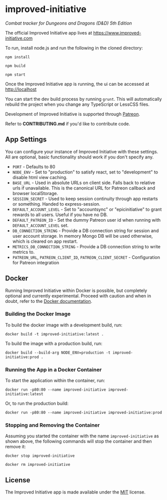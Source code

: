 # improved-initiative
*Combat tracker for Dungeons and Dragons (D&amp;D) 5th Edition*

The official Improved Initiative app lives at https://www.improved-initiative.com

To run, install node.js and run the following in the cloned directory:

`npm install`

`npm build`

`npm start`

Once the Improved Initiative app is running, the ui can be accessed at <http://localhost>

You can start the dev build process by running `grunt`. This will automatically rebuild the project when you change any TypeScript or LessCSS files.

Development of Improved Initiative is supported through [Patreon](https://www.patreon.com/improvedinitiative).

Refer to **CONTRIBUTING.md** if you'd like to contribute code.

## App Settings
You can configure your instance of Improved Initiative with these settings. All are optional, basic functionality should work if you don't specify any.

* `PORT` - Defaults to 80
* `NODE_ENV` - Set to "production" to satisfy react, set to "development" to disable html view caching.
* `BASE_URL` - Used in absolute URLs on client side. Falls back to relative urls if unavailable. This is the canonical URL for Patreon callback and browser localStorage.
* `SESSION_SECRET` - Used to keep session continuity through app restarts or something. Handed to express-session.
* `DEFAULT_ACCOUNT_LEVEL` - Set to "accountsync" or "epicinitiative" to grant rewards to all users. Useful if you have no DB.
* `DEFAULT_PATREON_ID` - Set the dummy Patreon user id when running with `DEFAULT_ACCOUNT_LEVEL` set.
* `DB_CONNECTION_STRING` - Provide a DB connection string for session and user account storage. In memory Mongo DB will be used otherwise, which is cleared on app restart.
* `METRICS_DB_CONNECTION_STRING` - Provide a DB connection string to write metrics to.
* `PATREON_URL`, `PATREON_CLIENT_ID`, `PATREON_CLIENT_SECRET` - Configuration for Patreon integration

## Docker

Running Improved Initiative within Docker is possible, but completely optional and currently experimental. Proceed with caution and when in doubt, refer to the [Docker documentation](https://docs.docker.com/).

### Building the Docker Image
To build the docker image with a development build, run:

`docker build -t improved-initiative:latest .`

To build the image with a production build, run:

`docker build --build-arg NODE_ENV=production -t improved-initiative:prod .`

### Running the App in a Docker Container
To start the application within the container, run:

`docker run -p80:80 --name improved-initiative improved-initiative:latest`

Or, to run the production build:

`docker run -p80:80 --name improved-initiative improved-initiative:prod`

### Stopping and Removing the Container

Assuming you started the container with the name `improved-initiative` as shown above, the following commands will stop the container and then remove it:

`docker stop improved-initiative`

`docker rm improved-initiative`

## License

The Improved Initiative app is made available under the [MIT](license) license. 
